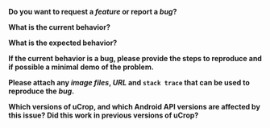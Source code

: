 **Do you want to request a *feature* or report a *bug*?**

**What is the current behavior?**

**What is the expected behavior?**

**If the current behavior is a bug, please provide the steps to reproduce and if possible a minimal demo of the problem.**

**Please attach any *image files*, *URL* and `stack trace` that can be used to reproduce the *bug*.**

**Which versions of uCrop, and which Android API versions are affected by this issue? Did this work in previous versions of uCrop?**